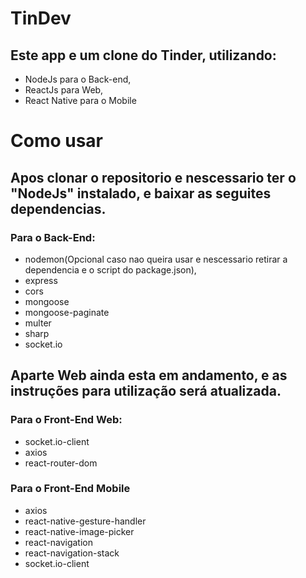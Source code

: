 # TinDev

## Este app e um clone do Tinder, utilizando:

* NodeJs para o Back-end,
* ReactJs para Web,
* React Native para o Mobile


# Como usar

## Apos clonar o repositorio e nescessario ter o "NodeJs" instalado, e baixar as seguites dependencias.

### Para o Back-End:

* nodemon(Opcional caso nao queira usar e nescessario retirar a dependencia e o script do package.json),
* express
* cors
* mongoose
* mongoose-paginate
* multer
* sharp
* socket.io

## Aparte Web ainda esta em andamento, e as instruções para utilização será atualizada.

### Para o Front-End Web:

* socket.io-client
* axios
* react-router-dom

### Para o Front-End Mobile

* axios
* react-native-gesture-handler
* react-native-image-picker
* react-navigation
* react-navigation-stack
* socket.io-client
